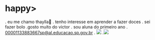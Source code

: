 # happy>
. eu me chamo thaylla🐡
. tenho interesse em aprender a fazer doces
. sei fazer bolo
.gosto muito do victor
. sou aluna do primeiro ano
. 00001133883667sp@al.educacao.sp.gov.br
. ![](https://media1.tenor.com/m/gUUIT73oHrAAAAAC/all-my-monkeys.gif)
.![](https://media1.tenor.com/m/3Q64BZhcy1sAAAAC/bongo-cat-cat-meme.gif)
